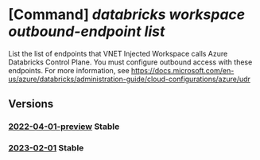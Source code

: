 # [Command] _databricks workspace outbound-endpoint list_

List the list of endpoints that VNET Injected Workspace calls Azure Databricks Control Plane. You must configure outbound access with these endpoints. For more information, see https://docs.microsoft.com/en-us/azure/databricks/administration-guide/cloud-configurations/azure/udr

## Versions

### [2022-04-01-preview](/Resources/mgmt-plane/L3N1YnNjcmlwdGlvbnMve30vcmVzb3VyY2Vncm91cHMve30vcHJvdmlkZXJzL21pY3Jvc29mdC5kYXRhYnJpY2tzL3dvcmtzcGFjZXMve30vb3V0Ym91bmRuZXR3b3JrZGVwZW5kZW5jaWVzZW5kcG9pbnRz/2022-04-01-preview.xml) **Stable**

<!-- mgmt-plane /subscriptions/{}/resourcegroups/{}/providers/microsoft.databricks/workspaces/{}/outboundnetworkdependenciesendpoints 2022-04-01-preview -->

### [2023-02-01](/Resources/mgmt-plane/L3N1YnNjcmlwdGlvbnMve30vcmVzb3VyY2Vncm91cHMve30vcHJvdmlkZXJzL21pY3Jvc29mdC5kYXRhYnJpY2tzL3dvcmtzcGFjZXMve30vb3V0Ym91bmRuZXR3b3JrZGVwZW5kZW5jaWVzZW5kcG9pbnRz/2023-02-01.xml) **Stable**

<!-- mgmt-plane /subscriptions/{}/resourcegroups/{}/providers/microsoft.databricks/workspaces/{}/outboundnetworkdependenciesendpoints 2023-02-01 -->
